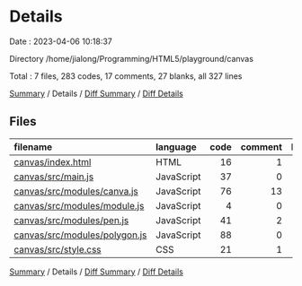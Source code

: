 # Details

Date : 2023-04-06 10:18:37

Directory /home/jialong/Programming/HTML5/playground/canvas

Total : 7 files,  283 codes, 17 comments, 27 blanks, all 327 lines

[Summary](results.md) / Details / [Diff Summary](diff.md) / [Diff Details](diff-details.md)

## Files
| filename | language | code | comment | blank | total |
| :--- | :--- | ---: | ---: | ---: | ---: |
| [canvas/index.html](/canvas/index.html) | HTML | 16 | 1 | 1 | 18 |
| [canvas/src/main.js](/canvas/src/main.js) | JavaScript | 37 | 0 | 9 | 46 |
| [canvas/src/modules/canva.js](/canvas/src/modules/canva.js) | JavaScript | 76 | 13 | 3 | 92 |
| [canvas/src/modules/module.js](/canvas/src/modules/module.js) | JavaScript | 4 | 0 | 1 | 5 |
| [canvas/src/modules/pen.js](/canvas/src/modules/pen.js) | JavaScript | 41 | 2 | 3 | 46 |
| [canvas/src/modules/polygon.js](/canvas/src/modules/polygon.js) | JavaScript | 88 | 0 | 8 | 96 |
| [canvas/src/style.css](/canvas/src/style.css) | CSS | 21 | 1 | 2 | 24 |

[Summary](results.md) / Details / [Diff Summary](diff.md) / [Diff Details](diff-details.md)